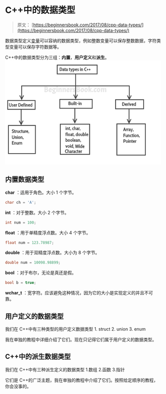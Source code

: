 # C++中的数据类型

> 原文： [https://beginnersbook.com/2017/08/cpp-data-types/](https://beginnersbook.com/2017/08/cpp-data-types/)

数据类型定义[变量](https://beginnersbook.com/2017/08/cpp-variables/)可以容纳的数据类型，例如整数变量可以保存整数数据，字符类型变量可以保存字符数据等。

C++中的数据类型分为三组：**内置**，**用户定义**和**派生**。
![data types in c++](img/1843e64834cf65bbc034a71dc78d4b22.jpg)

## 内置数据类型

**char** ：适用于角色。大小 1 个字节。

```cpp
char ch = 'A';
```

**int** ：对于整数。大小 2 个字节。

```cpp
int num = 100;
```

**float** ：用于单精度浮点数。大小 4 个字节。

```cpp
float num = 123.78987;
```

**double** ：用于双精度浮点数。大小为 8 个字节。

```cpp
double num = 10098.98899;
```

**bool** ：对于布尔，无论是真还是假。

```cpp
bool b = true;
```

**wchar_t** ：宽字符。应该避免这种情况，因为它的大小是实现定义的并且不可靠。

## 用户定义的数据类型

我们在 C++中有三种类型的用户定义数据类型
1\. struct
2\. union
3\. enum

我在单独的教程中详细介绍了它们。现在只记得它们属于用户定义的数据类型。

## C++中的派生数据类型

我们在 C++中有三种派生定义的数据类型
1.数组
2.函数
3.指针

它们是 C++的广泛主题，我在单独的教程中介绍了它们。按照给定顺序的教程，你会没事的。